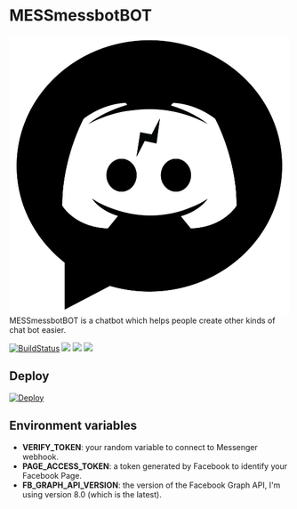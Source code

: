 # MESSmessbotBOT

<img src="https://raw.githubusercontent.com/ketphan02/MessMessBotBot/master/src/utils/images/logo.png" alt="logo" align="right" />

MESSmessbotBOT is a chatbot which helps people create other kinds of chat bot easier.

[![BuildStatus](https://img.shields.io/travis/motdotla/dotenv/master.svg?style=flat-square)](https://dashboard.heroku.com/apps/mess-messbot-bot)
<img src="https://img.shields.io/badge/license-ISC-yellowgreen"/>
<img src="https://img.shields.io/badge/author-PhanKiet-orange"/>
<img src="https://img.shields.io/badge/language-TypeScript-informational"/>

## Deploy

[![Deploy](https://www.herokucdn.com/deploy/button.svg)](https://heroku.com/deploy?template=https://github.com/ketphan02/MessMessBotBot)

## Environment variables
- **VERIFY_TOKEN**: your random variable to connect to Messenger webhook.
- **PAGE_ACCESS_TOKEN**: a token generated by Facebook to identify your Facebook Page.
- **FB_GRAPH_API_VERSION**: the version of the Facebook Graph API, I'm using version 8.0 (which is the latest).